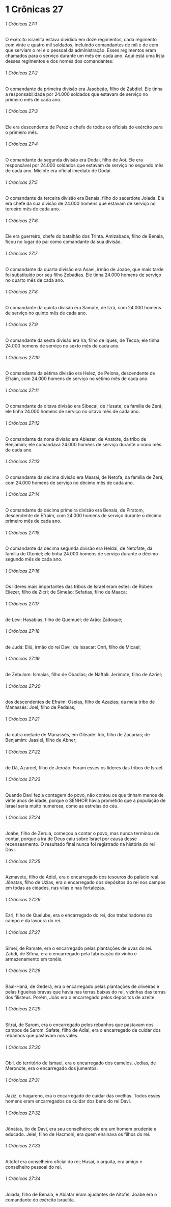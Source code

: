 # 1 Crônicas 27

###### 1 Crônicas 27:1

O exército israelita estava dividido em doze regimentos, cada regimento com vinte e quatro mil soldados, incluindo comandantes de mil e de cem que serviam o rei e o pessoal da administração. Esses regimentos eram chamados para o serviço durante um mês em cada ano. Aqui está uma lista desses regimentos e dos nomes dos comandantes:

###### 1 Crônicas 27:2

O comandante da primeira divisão era Jasobeão, filho de Zabdiel. Ele tinha a responsabilidade por 24.000 soldados que estavam de serviço no primeiro mês de cada ano.

###### 1 Crônicas 27:3

Ele era descendente de Perez e chefe de todos os oficiais do exército para o primeiro mês.

###### 1 Crônicas 27:4

O comandante da segunda divisão era Dodai, filho de Aoí. Ele era responsável por 24.000 soldados que estavam de serviço no segundo mês de cada ano. Miclote era oficial imediato de Dodai.

###### 1 Crônicas 27:5

O comandante da terceira divisão era Benaia, filho do sacerdote Joiada. Ele era chefe da sua divisão de 24.000 homens que estavam de serviço no terceiro mês de cada ano.

###### 1 Crônicas 27:6

Ele era guerreiro, chefe do batalhão dos Trinta. Amizabade, filho de Benaia, ficou no lugar do pai como comandante da sua divisão.

###### 1 Crônicas 27:7

O comandante da quarta divisão era Asael, irmão de Joabe, que mais tarde foi substituído por seu filho Zebadias. Ele tinha 24.000 homens de serviço no quarto mês de cada ano.

###### 1 Crônicas 27:8

O comandante da quinta divisão era Samute, de Izrá, com 24.000 homens de serviço no quinto mês de cada ano.

###### 1 Crônicas 27:9

O comandante da sexta divisão era Ira, filho de Iques, de Tecoa; ele tinha 24.000 homens de serviço no sexto mês de cada ano.

###### 1 Crônicas 27:10

O comandante da sétima divisão era Helez, de Pelona, descendente de Efraim, com 24.000 homens de serviço no sétimo mês de cada ano.

###### 1 Crônicas 27:11

O comandante da oitava divisão era Sibecai, de Husate, da família de Zerá; ele tinha 24.000 homens de serviço no oitavo mês de cada ano.

###### 1 Crônicas 27:12

O comandante da nona divisão era Abiezer, de Anatote, da tribo de Benjamim; ele comandava 24.000 homens de serviço durante o nono mês de cada ano.

###### 1 Crônicas 27:13

O comandante da décima divisão era Maarai, de Netofa, da família de Zerá, com 24.000 homens de serviço no décimo mês de cada ano.

###### 1 Crônicas 27:14

O comandante da décima primeira divisão era Benaia, de Piratom, descendente de Efraim, com 24.000 homens de serviço durante o décimo primeiro mês de cada ano.

###### 1 Crônicas 27:15

O comandante da décima segunda divisão era Heldai, de Netofate, da família de Otoniel; ele tinha 24.000 homens de serviço durante o décimo segundo mês de cada ano.

###### 1 Crônicas 27:16

Os líderes mais importantes das tribos de Israel eram estes: de Rúben: Eliezer, filho de Zicri; de Simeão: Sefatias, filho de Maaca;

###### 1 Crônicas 27:17

de Levi: Hasabias, filho de Quemuel; de Arão: Zadoque;

###### 1 Crônicas 27:18

de Judá: Eliú, irmão do rei Davi; de Issacar: Onri, filho de Micael;

###### 1 Crônicas 27:19

de Zebulom: Ismaías, filho de Obadias; de Naftali: Jerimote, filho de Azriel;

###### 1 Crônicas 27:20

dos descendentes de Efraim: Oseias, filho de Azazias; da meia tribo de Manassés: Joel, filho de Pedaías;

###### 1 Crônicas 27:21

da outra metade de Manassés, em Gileade: Ido, filho de Zacarias; de Benjamim: Jaasiel, filho de Abner;

###### 1 Crônicas 27:22

de Dã, Azareel, filho de Jeroão. Foram esses os líderes das tribos de Israel.

###### 1 Crônicas 27:23

Quando Davi fez a contagem do povo, não contou os que tinham menos de vinte anos de idade, porque o SENHOR havia prometido que a população de Israel seria muito numerosa, como as estrelas do céu.

###### 1 Crônicas 27:24

Joabe, filho de Zeruia, começou a contar o povo, mas nunca terminou de contar, porque a ira de Deus caiu sobre Israel por causa desse recenseamento. O resultado final nunca foi registrado na história do rei Davi.

###### 1 Crônicas 27:25

Azmavete, filho de Adiel, era o encarregado dos tesouros do palácio real. Jônatas, filho de Uzias, era o encarregado dos depósitos do rei nos campos em todas as cidades, nas vilas e nas fortalezas.

###### 1 Crônicas 27:26

Ezri, filho de Quelube, era o encarregado do rei, dos trabalhadores do campo e da lavoura do rei.

###### 1 Crônicas 27:27

Simei, de Ramate, era o encarregado pelas plantações de uvas do rei. Zabdi, de Sifma, era o encarregado pela fabricação do vinho e armazenamento em tonéis.

###### 1 Crônicas 27:28

Baal-Hanã, de Gederá, era o encarregado pelas plantações de oliveiras e pelas figueiras bravas que havia nas terras baixas do rei, vizinhas das terras dos filisteus. Porém, Joás era o encarregado pelos depósitos de azeite.

###### 1 Crônicas 27:29

Sitrai, de Sarom, era o encarregado pelos rebanhos que pastavam nos campos de Sarom. Safate, filho de Adlai, era o encarregado de cuidar dos rebanhos que pastavam nos vales.

###### 1 Crônicas 27:30

Obil, do território de Ismael, era o encarregado dos camelos. Jedias, de Meronote, era o encarregado dos jumentos.

###### 1 Crônicas 27:31

Jaziz, o hagareno, era o encarregado de cuidar das ovelhas. Todos esses homens eram encarregados de cuidar dos bens do rei Davi.

###### 1 Crônicas 27:32

Jônatas, tio de Davi, era seu conselheiro; ele era um homem prudente e educado. Jeiel, filho de Hacmoni, era quem ensinava os filhos do rei.

###### 1 Crônicas 27:33

Aitofel era conselheiro oficial do rei; Husai, o arquita, era amigo e conselheiro pessoal do rei.

###### 1 Crônicas 27:34

Joiada, filho de Benaia, e Abiatar eram ajudantes de Aitofel. Joabe era o comandante do exército israelita.

